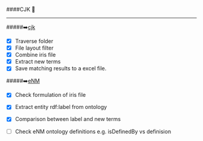####CJK :speech_balloon:

--------
#####:arrow_right:[cjk](https://github.com/JKChang2015/CJK/tree/master/src/main/java/com/github/cjk)
- [x] Traverse folder
- [x] File layout filter
- [x] Combine iris file
- [x] Extract new terms
- [x] Save matching results to a excel file.

#####:arrow_right:[eNM](https://github.com/JKChang2015/CJK/tree/master/src/main/java/com/github/eNM)
- [x] Check formulation of iris file
- [x] Extract entity rdf:label from ontology
- [x] Comparison between label and new terms
- [ ] Check eNM ontology definitions e.g. isDefinedBy vs definision

